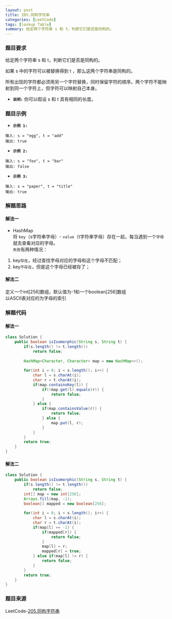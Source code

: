 ```yaml
---
layout: post
title: 205.同构字符串
categories: [LeetCode]
tags: [lookup Table]
summary: 给定两个字符串 s 和 t，判断它们是否是同构的。
---
```


### 题目要求
给定两个字符串 s 和 t，判断它们是否是同构的。

如果 s 中的字符可以被替换得到 t ，那么这两个字符串是同构的。

所有出现的字符都必须用另一个字符替换，同时保留字符的顺序。两个字符不能映射到同一个字符上，但字符可以映射自己本身。


- **`说明:`**
你可以假设 s 和 t 具有相同的长度。

### 题目示例
- **`示例 1:`**
```
输入: s = "egg", t = "add"
输出: true
```

- **`示例 2:`**
```
输入: s = "foo", t = "bar"
输出: false
```

- **`示例 3:`**
```
输入: s = "paper", t = "title"
输出: true
```


### 解题思路
#### 解法一
- HashMap  
将 `key`（s字符串字母）- `value`（t字符串字母）存在一起，每当遇到一个`字母`就去查看对应的字母。   
`失败`有两种情况：  
1. key`存在`，经过查找字母对应的字母和这个字母不匹配； 
1. key`不存在`，但是这个字母已经被存了；

#### 解法二
定义一个int[256]数组，默认值为-1和一个boolean[256]数组  
以ASCII表对应的为字母的索引

### 解题代码
#### 解法一
```java
class Solution {
    public boolean isIsomorphic(String s, String t) {
        if(s.length() != t.length())
            return false;
        
        HashMap<Character, Character> map = new HashMap<>();
        
        for(int i = 0; i < s.length(); i++) {
            char l = s.charAt(i);
            char r = t.charAt(i);
            if(map.containsKey(l)) {
                if(!map.get(l).equals(r)) {
                    return false;
                }
            } else {
                if(map.containsValue(r)) {
                    return false;
                } else {
                    map.put(l, r);
                }
            }
        }
        return true;
    }
}
```

#### 解法二
```java
class Solution {
    public boolean isIsomorphic(String s, String t) {
        if(s.length() != t.length())
            return false;
        int[] map = new int[256];
        Arrays.fill(map, -1);
        boolean[] mapped = new boolean[256];
        
        for(int i = 0; i < s.length(); i++) {
            char l = s.charAt(i);
            char r = t.charAt(i);
            if(map[l] == -1) {
                if(mapped[r]) {
                    return false;
                }
                map[l] = r;
                mapped[r] = true;
            } else if(map[l] != r) {
                return false; 
            }
        }
        return true;
    }
}
```


### 题目来源
LeetCode-[205.同构字符串](https://leetcode-cn.com/problems/isomorphic-strings/)
